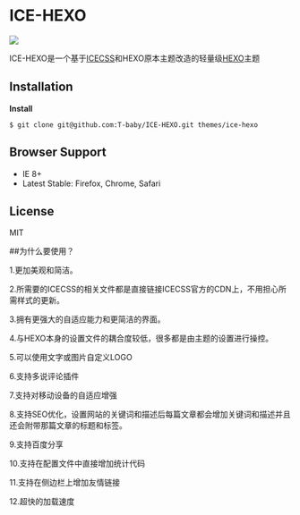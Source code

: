 # ICE-HEXO

![](http://cdn.besdlab.cn/icecss/compatible.gif)

ICE-HEXO是一个基于[ICECSS](https://github.com/T-baby/ICECSS "ICECSS")和HEXO原本主题改造的轻量级[HEXO](https://github.com/hexojs/hexo "HEXO")主题

## Installation

**Install**

```
$ git clone git@github.com:T-baby/ICE-HEXO.git themes/ice-hexo
```

## Browser Support
- IE 8+
- Latest Stable: Firefox, Chrome, Safari

## License
MIT

##为什么要使用？

1.更加美观和简洁。

2.所需要的ICECSS的相关文件都是直接链接ICECSS官方的CDN上，不用担心所需样式的更新。

3.拥有更强大的自适应能力和更简洁的界面。

4.与HEXO本身的设置文件的耦合度较低，很多都是由主题的设置进行操控。

5.可以使用文字或图片自定义LOGO

6.支持多说评论插件

7.支持对移动设备的自适应增强

8.支持SEO优化，设置网站的关键词和描述后每篇文章都会增加关键词和描述并且还会附带那篇文章的标题和标签。

9.支持百度分享

10.支持在配置文件中直接增加统计代码

11.支持在侧边栏上增加友情链接

12.超快的加载速度
